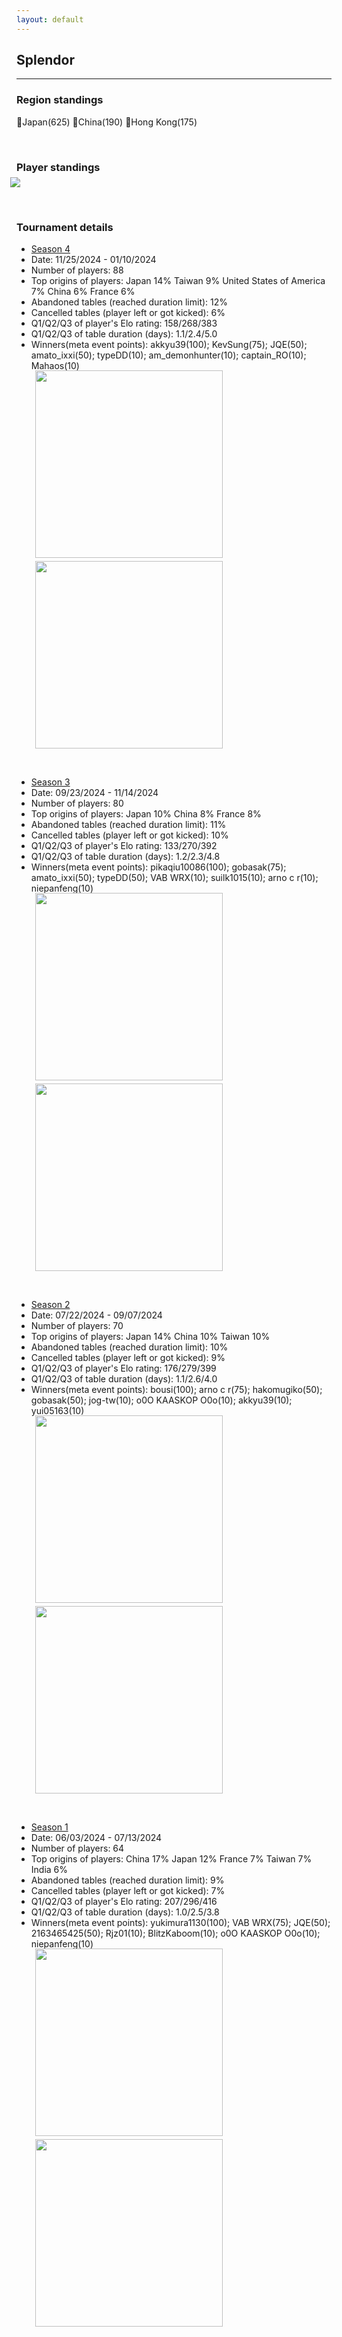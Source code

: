 ```yaml
---
layout: default
---
```


## Splendor

---


### Region standings
🥇Japan(625) 🥈China(190) 🥉Hong Kong(175)
<p>&nbsp;</p>



### Player standings
<div>
	<img src="/wpoc/assets/images/ranking/SplendorRanking.png" style="display: block; margin-left: -10px; margin-bottom: 10px; margin-top: -10px"/>
</div>

<p>&nbsp;</p>


### Tournament details

- [Season 4](https://boardgamearena.com/tournament?id=331208)
- Date: 11/25/2024 - 01/10/2024
- Number of players: 88
- Top origins of players: Japan 14% Taiwan 9% United States of America 7% China 6% France 6%
- Abandoned tables (reached duration limit): 12%
- Cancelled tables (player left or got kicked): 6%
- Q1/Q2/Q3 of player's Elo rating: 158/268/383
- Q1/Q2/Q3 of table duration (days): 1.1/2.4/5.0
- Winners(meta event points): akkyu39(100); KevSung(75); JQE(50); amato_ixxi(50); typeDD(10); am_demonhunter(10); captain_RO(10); Mahaos(10)

<div>
 <img src="/wpoc/assets/images/tournament/t_SplendorWestern Pacific Ocean Cup • Season 4_Elo_20250111092000.png" width="300" style="display: block; margin-left: 30px; margin-bottom: 5px; margin-top:-15px"/>
</div>
<div>
 <img src="/wpoc/assets/images/tournament/t_SplendorWestern Pacific Ocean Cup • Season 4_Duration_20250111102041.png" width="300" style="display: block; margin-left: 30px; margin-bottom: 5px;"/>
</div>
<p>&nbsp;</p>


- [Season 3](https://boardgamearena.com/tournament?id=320473)
- Date: 09/23/2024 - 11/14/2024
- Number of players: 80
- Top origins of players: Japan 10% China 8% France 8% 
- Abandoned tables (reached duration limit): 11%
- Cancelled tables (player left or got kicked): 10%
- Q1/Q2/Q3 of player's Elo rating: 133/270/392
- Q1/Q2/Q3 of table duration (days): 1.2/2.3/4.8
- Winners(meta event points): pikaqiu10086(100); gobasak(75); amato_ixxi(50); typeDD(50); VAB WRX(10); suilk1015(10); arno c r(10); niepanfeng(10)

<div>
 <img src="/wpoc/assets/images/tournament/t_SplendorWestern Pacific Ocean Cup • Season 3_Elo_20241115082126.png" width="300" style="display: block; margin-left: 30px; margin-bottom: 5px; margin-top:-15px"/>
</div>
<div>
 <img src="/wpoc/assets/images/tournament/t_SplendorWestern Pacific Ocean Cup • Season 3_Duration_20241115085042.png" width="300" style="display: block; margin-left: 30px; margin-bottom: 5px;"/>
</div>
<p>&nbsp;</p>




- [Season 2](https://boardgamearena.com/tournament?id=308419)
- Date: 07/22/2024 - 09/07/2024
- Number of players: 70
- Top origins of players: Japan 14% China 10% Taiwan 10% 
- Abandoned tables (reached duration limit): 10%
- Cancelled tables (player left or got kicked): 9%
- Q1/Q2/Q3 of player's Elo rating: 176/279/399
- Q1/Q2/Q3 of table duration (days): 1.1/2.6/4.0
- Winners(meta event points): bousi(100); arno c r(75); hakomugiko(50); gobasak(50); jog-tw(10); o0O KAASKOP O0o(10); akkyu39(10); yui05163(10)

<div>
 <img src="/wpoc/assets/images/tournament/t_SplendorWestern Pacific Ocean Cup • Season 2_Elo_20240907215156.png" width="300" style="display: block; margin-left: 30px; margin-bottom: 5px; margin-top:-15px"/>
</div>
<div>
 <img src="/wpoc/assets/images/tournament/t_SplendorWestern Pacific Ocean Cup • Season 2_Duration_20240907221658.png" width="300" style="display: block; margin-left: 30px; margin-bottom: 5px;"/>
</div>
<p>&nbsp;</p>





- [Season 1](https://boardgamearena.com/tournament?id=294813)
- Date: 06/03/2024 - 07/13/2024
- Number of players: 64
- Top origins of players: China 17% Japan 12% France 7% Taiwan 7% India 6%
- Abandoned tables (reached duration limit): 9%
- Cancelled tables (player left or got kicked): 7%
- Q1/Q2/Q3 of player's Elo rating: 207/296/416
- Q1/Q2/Q3 of table duration (days): 1.0/2.5/3.8
- Winners(meta event points): yukimura1130(100); VAB WRX(75); JQE(50); 2163465425(50); Rjz01(10); BlitzKaboom(10); o0O KAASKOP O0o(10); niepanfeng(10)

<div>
 <img src="/wpoc/assets/images/tournament/t_Splendor_Elo_S1.png" width="300" style="display: block; margin-left: 30px; margin-bottom: 5px; margin-top:-15px"/>
</div>
<div>
 <img src="/wpoc/assets/images/tournament/t_Splendor_Duration_S1.png" width="300" style="display: block; margin-left: 30px; margin-bottom: 5px;"/>
</div>
<p>&nbsp;</p>




>>


